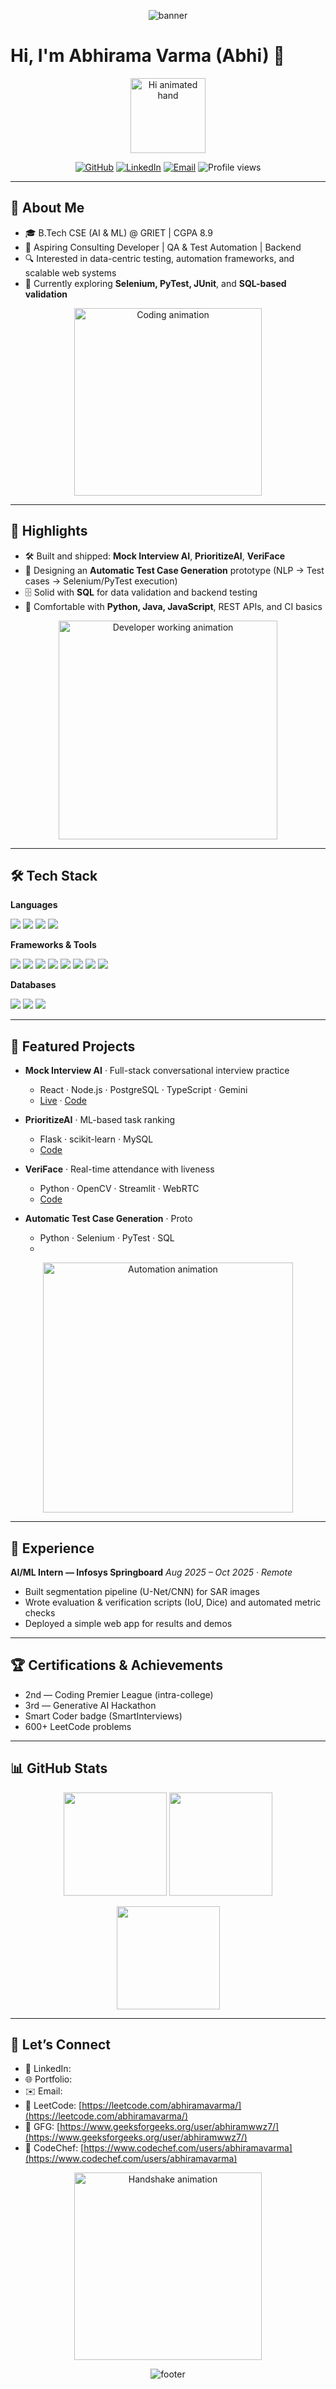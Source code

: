 <p align="center">
  <img src="https://capsule-render.vercel.app/api?type=waving&color=0:0f0c29,50:302b63,100:24243e&height=200&section=header&text=Abhirama%20Varma%20(Abhi)&fontSize=45&fontColor=ffffff&animation=fadeIn&fontAlignY=35" alt="banner" />
</p>

# Hi, I'm Abhirama Varma (Abhi) 👋

<p align="center">
  <img src="https://media.giphy.com/media/hvRJCLFzcasrR4ia7z/giphy.gif" width="120px" alt="Hi animated hand"/>
</p>

<p align="center">
  <a href="https://github.com/abhiramavarma"><img src="https://img.shields.io/badge/GitHub-Profile-181717?logo=github&logoColor=white" alt="GitHub"></a>
  <a href="https://www.linkedin.com/in/<!-- TODO: your-linkedin -->"><img src="https://img.shields.io/badge/LinkedIn-Connect-0A66C2?logo=linkedin&logoColor=white" alt="LinkedIn"></a>
  <a href="mailto:<!-- TODO: your-email -->"><img src="https://img.shields.io/badge/Email-Contact-informational?logo=gmail" alt="Email"></a>
  <img src="https://komarev.com/ghpvc/?username=abhiramavarma&style=flat&color=blue" alt="Profile views"/>
</p>

---

## 🚀 About Me

* 🎓 B.Tech CSE (AI & ML) @ GRIET | CGPA 8.9
* 💼 Aspiring Consulting Developer | QA & Test Automation | Backend
* 🔍 Interested in data-centric testing, automation frameworks, and scalable web systems
* 🧪 Currently exploring **Selenium, PyTest, JUnit**, and **SQL-based validation**

<p align="center">
  <img src="https://media.giphy.com/media/Y4bzv6DYbYzy8jDnoW/giphy.gif" width="300" alt="Coding animation"/>
</p>

---

## 🔑 Highlights

* 🛠 Built and shipped: **Mock Interview AI**, **PrioritizeAI**, **VeriFace**
* 🧪 Designing an **Automatic Test Case Generation** prototype (NLP → Test cases → Selenium/PyTest execution)
* 🗄 Solid with **SQL** for data validation and backend testing
* 🧰 Comfortable with **Python, Java, JavaScript**, REST APIs, and CI basics

<p align="center">
  <img src="https://media.giphy.com/media/qgQUggAC3Pfv687qPC/giphy.gif" width="350" alt="Developer working animation"/>
</p>

---

## 🛠 Tech Stack

**Languages**

<p>
  <img src="https://img.shields.io/badge/Python-3776AB?logo=python&logoColor=white" />
  <img src="https://img.shields.io/badge/Java-007396?logo=java&logoColor=white" />
  <img src="https://img.shields.io/badge/JavaScript-F7DF1E?logo=javascript&logoColor=black" />
  <img src="https://img.shields.io/badge/SQL-025E8C?logo=postgresql&logoColor=white" />
</p>

**Frameworks & Tools**

<p>
  <img src="https://img.shields.io/badge/Flask-000000?logo=flask&logoColor=white" />
  <img src="https://img.shields.io/badge/React-20232A?logo=react&logoColor=61DAFB" />
  <img src="https://img.shields.io/badge/Node.js-339933?logo=nodedotjs&logoColor=white" />
  <img src="https://img.shields.io/badge/Selenium-43B02A?logo=selenium&logoColor=white" />
  <img src="https://img.shields.io/badge/PyTest-0A9EDC?logo=pytest&logoColor=white" />
  <img src="https://img.shields.io/badge/JUnit-25A162?logo=java&logoColor=white" />
  <img src="https://img.shields.io/badge/Git-F05032?logo=git&logoColor=white" />
  <img src="https://img.shields.io/badge/Docker-2496ED?logo=docker&logoColor=white" />
</p>

**Databases**

<p>
  <img src="https://img.shields.io/badge/MySQL-4479A1?logo=mysql&logoColor=white" />
  <img src="https://img.shields.io/badge/PostgreSQL-4169E1?logo=postgresql&logoColor=white" />
  <img src="https://img.shields.io/badge/MongoDB-47A248?logo=mongodb&logoColor=white" />
</p>

---

## 🌟 Featured Projects

* **Mock Interview AI** · Full-stack conversational interview practice

  * React · Node.js · PostgreSQL · TypeScript · Gemini
  * [Live](https://mock-interview-ai.vercel.app/) · [Code](https://github.com/abhiramavarma/mock-interview-ai)

* **PrioritizeAI** · ML-based task ranking

  * Flask · scikit-learn · MySQL
  * [Code](https://github.com/abhiramavarma/prioritize-ai)

* **VeriFace** · Real-time attendance with liveness

  * Python · OpenCV · Streamlit · WebRTC
  * [Code](https://github.com/abhiramavarma/VeriFace)

* **Automatic Test Case Generation** · Proto

  * Python · Selenium · PyTest · SQL
  * <!-- TODO: add repo link when ready -->

<p align="center">
  <img src="https://media.giphy.com/media/ZVik7pBtu9dNS/giphy.gif" width="400" alt="Automation animation"/>
</p>

---

## 💼 Experience

**AI/ML Intern — Infosys Springboard**
*Aug 2025 – Oct 2025 · Remote*

* Built segmentation pipeline (U-Net/CNN) for SAR images
* Wrote evaluation & verification scripts (IoU, Dice) and automated metric checks
* Deployed a simple web app for results and demos

---

## 🏆 Certifications & Achievements

* 2nd — Coding Premier League (intra-college)
* 3rd — Generative AI Hackathon
* Smart Coder badge (SmartInterviews)
* 600+ LeetCode problems

---

## 📊 GitHub Stats

<p align="center">
  <img src="https://github-readme-stats.vercel.app/api?username=abhiramavarma&show_icons=true&rank_icon=github&theme=tokyonight" height="165" />
  <img src="https://github-readme-stats.vercel.app/api/top-langs/?username=abhiramavarma&layout=compact&theme=tokyonight" height="165" />
</p>

<p align="center">
  <img src="https://streak-stats.demolab.com/?user=abhiramavarma&theme=tokyonight" height="165" />
</p>

---

## 🤝 Let’s Connect

* 💼 LinkedIn: <!-- TODO: link -->
* 🌐 Portfolio: <!-- TODO: link -->
* ✉️ Email: <!-- TODO: email -->
* 🧩 LeetCode: [https://leetcode.com/abhiramavarma/](https://leetcode.com/abhiramavarma/)
* 🧠 GFG: [https://www.geeksforgeeks.org/user/abhiramwwz7/](https://www.geeksforgeeks.org/user/abhiramwwz7/)
* 🧪 CodeChef: [https://www.codechef.com/users/abhiramavarma](https://www.codechef.com/users/abhiramavarma)

<p align="center">
  <img src="https://media.giphy.com/media/26BRuo6sLetdllPAQ/giphy.gif" width="300" alt="Handshake animation"/>
</p>

<p align="center">
  <img src="https://capsule-render.vercel.app/api?type=waving&color=0:0f0c29,50:302b63,100:24243e&height=100&section=footer" alt="footer" />
</p>
